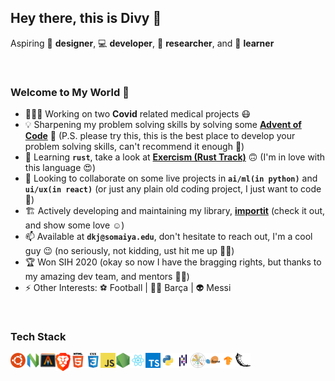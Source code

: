 ## Hey there, this is Divy 👋
Aspiring 🎨 **designer**, 💻 **developer**, 🔭 **researcher**, and 🧠 **learner**

<br />

### Welcome to My World 🙌
- 👨🏻‍💻 Working on two **Covid** related medical projects 😷
- 💡 Sharpening my problem solving skills by solving some **[Advent of Code](https://github.com/divykj/AdventOfCode)** 🎄 (P.S. please try this, this is the best place to develop your problem solving skills, can't recommend it enough 🙈)
- 🌱 Learning **`rust`**, take a look at **[Exercism (Rust Track)](https://github.com/divykj/ExercismRust)** 🙃 (I'm in love with this language 😍)
- 👯 Looking to collaborate on some live projects in **`ai/ml(in python)`** and **`ui/ux(in react)`** (or just any plain old coding project, I just want to code 🤷)
- 🏗 Actively developing and maintaining my library, **[importit](https://github.com/divykj/importit)** (check it out, and show some love ☺)
- 📫 Available at **`dkj@somaiya.edu`**, don't hesitate to reach out, I'm a cool guy 😉 (no seriously, not kidding, ust hit me up 🤙🏻)
- 🏆 Won SIH 2020 (okay so now I have the bragging rights, but thanks to my amazing dev team, and mentors 🙌🏻)
- ⚡ Other Interests: ⚽ Football | 🔵🔴 Barça | 👽 Messi

<br />

### Tech Stack

<img align="left" alt="Ubuntu" width="24px" src="https://raw.githubusercontent.com/divykj/divykj/master/icons/ubuntu.png" />
<img align="left" alt="Neovim" width="24px" src="https://raw.githubusercontent.com/divykj/divykj/master/icons/neovim.png" />
<img align="left" alt="Alacritty" width="24px" src="https://raw.githubusercontent.com/divykj/divykj/master/icons/alacritty.png" />
<img align="left" alt="Brave" width="24px" src="https://raw.githubusercontent.com/divykj/divykj/master/icons/brave.png" />
<img align="left" alt="HTML" width="24px" src="https://raw.githubusercontent.com/divykj/divykj/master/icons/html.png" />
<img align="left" alt="CSS" width="24px" src="https://raw.githubusercontent.com/divykj/divykj/master/icons/css.png" />
<img align="left" alt="JS" width="24px" src="https://raw.githubusercontent.com/divykj/divykj/master/icons/javascript.png" />
<img align="left" alt="NodeJS" width="24px" src="https://raw.githubusercontent.com/divykj/divykj/master/icons/nodejs.png" />
<img align="left" alt="React" width="24px" src="https://raw.githubusercontent.com/divykj/divykj/master/icons/react.png" />
<img align="left" alt="Typescript" width="24px" src="https://raw.githubusercontent.com/divykj/divykj/master/icons/typescript.png" />
<img align="left" alt="Python" width="24px" src="https://raw.githubusercontent.com/divykj/divykj/master/icons/python.png" />
<img align="left" alt="Pandas" width="24px" src="https://raw.githubusercontent.com/divykj/divykj/master/icons/pandas.png" />
<img align="left" alt="MatplotLib" width="24px" src="https://raw.githubusercontent.com/divykj/divykj/master/icons/matplotlib.png" />
<img align="left" alt="SciKit-Learn" width="24px" src="https://raw.githubusercontent.com/divykj/divykj/master/icons/scikit-learn.png" />
<img align="left" alt="Tensorflow" width="24px" src="https://raw.githubusercontent.com/divykj/divykj/master/icons/tensorflow.png" />
<img align="left" alt="Flask" width="24px" src="https://raw.githubusercontent.com/divykj/divykj/master/icons/flask.png" />

